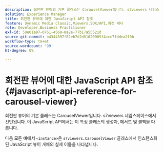 ```yaml
---
description: 회전판 뷰어의 기본 클래스는 CarouselViewer입니다. s7viewers 네임스페이스에서 선언됩니다. 이 JavaScript API에서는 이 특정 클래스의 생성자, 메서드 및 콜백을 다룹니다.
solution: Experience Manager
title: 회전판 뷰어에 대한 JavaScript API 참조
feature: Dynamic Media Classic,Viewers,SDK/API,회전 배너
role: Developer,Business Practitioner
exl-id: 58e01a97-0761-4569-8a2e-77b17a55521d
source-git-commit: b4344397f82eb7d2d61020909f4acc7fddea210b
workflow-type: tm+mt
source-wordcount: '99'
ht-degree: 0%

---
```


# 회전판 뷰어에 대한 JavaScript API 참조{#javascript-api-reference-for-carousel-viewer}

회전판 뷰어의 기본 클래스는 CarouselViewer입니다. s7viewers 네임스페이스에서 선언됩니다. 이 JavaScript API에서는 이 특정 클래스의 생성자, 메서드 및 콜백을 다룹니다.

다음 모든 예에서 `<instance>`은 `s7viewers.CarouselViewer` 클래스에서 인스턴스화된 JavaScript 뷰어 개체의 실제 이름을 나타냅니다.
